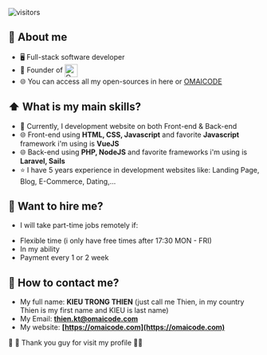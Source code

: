 ![visitors](https://visitor-badge-reloaded.herokuapp.com/badge?page_id=Raymo111.Raymo111&color=00cf00)

## :book: About me
- 🖥 Full-stack software developer
- 💼 Founder of [<img src="https://omaicode.com/storage/app/media/images/omaicode_logo.png" height="26em" align="center" alt="Omaicode" title="Omaicode"/>](https://omaicode.com)
- 🌐 You can access all my open-sources in here or [OMAICODE](https://github.com/orgs/omaicode/repositories)

## ⬆ What is my main skills?
- 🔨 Currently, I development website on both Front-end & Back-end
- 🌐 Front-end using **HTML, CSS, Javascript** and favorite **Javascript** framework i'm using is **VueJS**
- 🌐 Back-end using **PHP, NodeJS** and favorite frameworks i'm using is **Laravel, Sails**
- ⭐ I have 5 years experience in development websites like: Landing Page, Blog, E-Commerce, Dating,...

## 👊 Want to hire me?
- I will take part-time jobs remotely if:
+ Flexible time (i only have free times after 17:30 MON - FRI)
+ In my ability
+ Payment every 1 or 2 week

## 🚩 How to contact me?
- My full name: **KIEU TRONG THIEN** (just call me Thien, in my country Thien is my first name and KIEU is last name)
- My Email: **thien.kt@omaicode.com**
- My website: **[https://omaicode.com](https://omaicode.com)**

👊 👊 Thank you guy for visit my profile 👊👊
